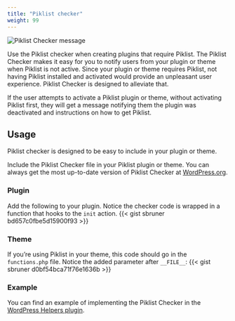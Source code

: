 ```yaml
---
title: "Piklist checker"
weight: 99
---
```


![Piklist Checker message](/images/piklist-checker.jpg)

Use the Piklist checker when creating plugins that require Piklist. The Piklist Checker makes it easy for you to notify users from your plugin or theme when Piklist is not active. Since your plugin or theme requires Piklist, not having Piklist installed and activated would provide an unpleasant user experience. Piklist Checker is designed to alleviate that.

If the user attempts to activate a Piklist plugin or theme, without activating Piklist first, they will get a message notifying them the plugin was deactivated and instructions on how to get Piklist.

## Usage
Piklist checker is designed to be easy to include in your plugin or theme.

Include the Piklist Checker file in your Piklist plugin or theme. You can always get the most up-to-date version of Piklist Checker at <a href="http://plugins.svn.wordpress.org/piklist/assets/class-piklist-checker.php">WordPress.org</a>.

### Plugin
Add the following to your plugin. Notice the checker code is wrapped in a function that hooks to the ``init`` action.
{{< gist sbruner bd657c0fbe5d15900f93 >}}

### Theme
If you’re using Piklist in your theme, this code should go in the ``functions.php`` file. Notice the added parameter after ``__FILE__``:
{{< gist sbruner d0bf54bca71f76e1636b >}}

### Example
You can find an example of implementing the Piklist Checker in the <a href="https://wordpress.org/plugins/wp-helpers/">WordPress Helpers plugin</a>.
